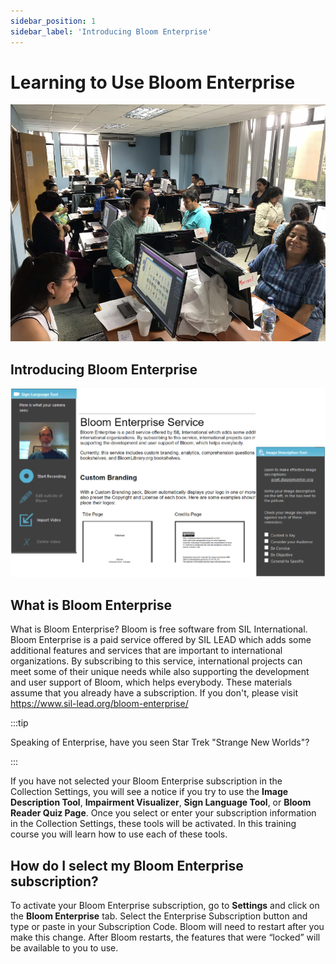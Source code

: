 ```yaml
---
sidebar_position: 1
sidebar_label: 'Introducing Bloom Enterprise'
---
```



# Learning to Use Bloom Enterprise

![](img/2022-05-13-14-35-27.png)

## Introducing Bloom Enterprise

![](img/2022-05-13-14-36-25.png)

## What is Bloom Enterprise
What is Bloom Enterprise?
Bloom is free software from SIL International. Bloom Enterprise is a paid service offered by SIL LEAD which adds some additional features and services that are important to international organizations. By subscribing to this service, international projects can meet some of their unique needs while also supporting the development and user support of Bloom, which helps everybody.
These materials assume that you already have a subscription. If you don't, please visit
https://www.sil-lead.org/bloom-enterprise/

:::tip

Speaking of Enterprise, have you seen Star Trek "Strange New Worlds"?

:::

If you have not selected your Bloom Enterprise subscription in the Collection Settings, you will see a notice if you try to use the **Image Description Tool**, **Impairment Visualizer**, **Sign Language Tool**, or **Bloom Reader Quiz Page**. Once you select or enter your subscription information in the Collection Settings, these tools will be activated. In this training course you will learn how to use each of these tools.



## How do I select my Bloom Enterprise subscription?

To activate your Bloom Enterprise subscription, go to **Settings** and click on the **Bloom Enterprise** tab. Select the Enterprise Subscription button and type or paste in your
Subscription Code. Bloom will need to restart after you make this change. After Bloom restarts, the features that were “locked” will be available to you to use.

